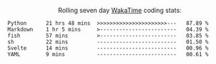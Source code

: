 <!--<p align="center">
  <img width="auto" src ="https://github-readme-stats.vercel.app/api/top-langs/?username=syrkis&layout=compact&hide_border=true&theme=darcula&bg_color=00000000&langs_count=6&hide=jupyter%20notebook,JavaScript,HTML" width = 400>
      <img src ="https://github-readme-streak-stats.herokuapp.com?user=syrkis&theme=darcula&hide_border=true&background=FFFFFF00" width = 400>

</p>-->
<p align="center">Rolling seven day <a href='https://wakatime.com/'> WakaTime</a> coding stats:</p>
<!--START_SECTION:waka-->

```text
Python      21 hrs 48 mins  >>>>>>>>>>>>>>>>>>>>>>---   87.89 %
Markdown    1 hr 5 mins     >------------------------   04.39 %
fish        57 mins         >------------------------   03.85 %
sh          22 mins         -------------------------   01.50 %
Svelte      14 mins         -------------------------   00.96 %
YAML        9 mins          -------------------------   00.61 %
```

<!--END_SECTION:waka-->
